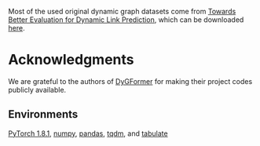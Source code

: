 
Most of the used original dynamic graph datasets come from [Towards Better Evaluation for Dynamic Link Prediction](https://openreview.net/forum?id=1GVpwr2Tfdg), 
which can be downloaded [here](https://zenodo.org/record/7213796#.Y1cO6y8r30o). 


# Acknowledgments
We are grateful to the authors of [DyGFormer](https://github.com/yule-BUAA/DyGLib) for making their project codes publicly available.

## Environments
[PyTorch 1.8.1](https://pytorch.org/),
[numpy](https://github.com/numpy/numpy),
[pandas](https://github.com/pandas-dev/pandas),
[tqdm](https://github.com/tqdm/tqdm), and 
[tabulate](https://github.com/astanin/python-tabulate)
